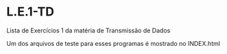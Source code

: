 # L.E.1-TD
Lista de Exercícios 1 da matéria de Transmissão de Dados

Um dos arquivos de teste para esses programas é mostrado no INDEX.html 
